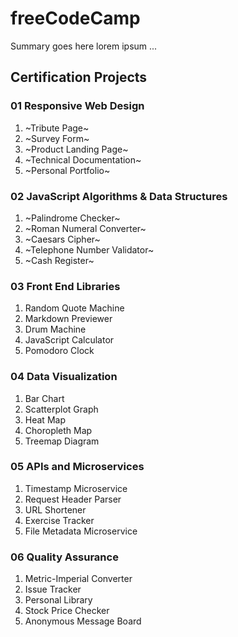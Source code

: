 # freeCodeCamp

Summary goes here lorem ipsum ...

## Certification Projects

### 01 Responsive Web Design

1. ~Tribute Page~
2. ~Survey Form~
3. ~Product Landing Page~
4. ~Technical Documentation~
5. ~Personal Portfolio~

### 02 JavaScript Algorithms & Data Structures

1. ~Palindrome Checker~
2. ~Roman Numeral Converter~
3. ~Caesars Cipher~
4. ~Telephone Number Validator~
5. ~Cash Register~

### 03 Front End Libraries

1. Random Quote Machine
2. Markdown Previewer
3. Drum Machine
4. JavaScript Calculator
5. Pomodoro Clock

### 04 Data Visualization

1. Bar Chart
2. Scatterplot Graph
3. Heat Map
4. Choropleth Map
5. Treemap Diagram

### 05 APIs and Microservices

1. Timestamp Microservice
2. Request Header Parser
3. URL Shortener
4. Exercise Tracker
5. File Metadata Microservice

### 06 Quality Assurance

1. Metric-Imperial Converter
2. Issue Tracker
3. Personal Library
4. Stock Price Checker
5. Anonymous Message Board
